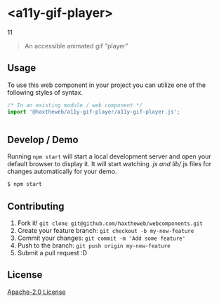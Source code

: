 # &lt;a11y-gif-player&gt;

11
> An accessible animated gif "player"

## Usage
To use this web component in your project you can utilize one of the following styles of syntax.

```js
/* In an existing module / web component */
import '@haxtheweb/a11y-gif-player/a11y-gif-player.js';



```

## Develop / Demo
Running `npm start` will start a local development server and open your default browser to display it. It will start watching *.js and lib/*.js files for changes automatically for your demo.
```bash
$ npm start
```


## Contributing

1. Fork it! `git clone git@github.com/haxtheweb/webcomponents.git`
2. Create your feature branch: `git checkout -b my-new-feature`
3. Commit your changes: `git commit -m 'Add some feature'`
4. Push to the branch: `git push origin my-new-feature`
5. Submit a pull request :D



## License
[Apache-2.0 License](http://opensource.org/licenses/Apache-2.0)